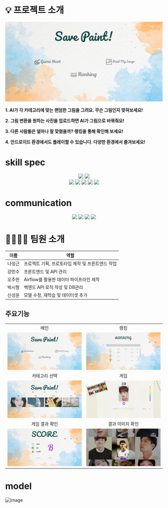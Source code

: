﻿
# 💡 프로젝트 소개
<img src="./images/main.PNG" />

 **1.  AI가 각 카테고리에 맞는 랜덤한 그림을 그려요. 무슨 그림인지 맞혀보세요!**

 **2. 그림 변환을 원하는 사진을 업로드하면 AI가 그림으로 바꿔줘요!** 

 **3. 다른 사람들은 얼마나 잘 맞혔을까? 랭킹을 통해 확인해 보세요!**

 **4. 안드로이드 환경에서도 플레이할 수 있습니다. 다양한 환경에서 즐겨보세요!**

# skill spec
<div align="center">
<img src="https://img.shields.io/badge/vue.js-3.0-339933?logo=vue.js"> <img src="https://img.shields.io/badge/NGINX-1.14.0-009639?logo=nginx">
</div>
<div align="center">
<img src="https://img.shields.io/badge/airflow-1.14.0-009639?logo=AirFlow">
<img src="https://img.shields.io/badge/PostgresSQL-1.14.0-009639?logo=postgressql">
<img src="https://img.shields.io/badge/Docker-20.10.21-2496ED?logo=docker"> 
<img src="https://img.shields.io/badge/fastapi-20.10.21-2496ED?logo=fastapi"> 
<img src="https://img.shields.io/badge/pytorch-20.10.21-2496ED?logo=pytorch"> 
</div>

# communication
<div align="center">
<img src="https://img.shields.io/badge/-Github-%23181717?style=flat-square&logo=Github&logoColor=white">
<img src="https://img.shields.io/badge/-Slack-%234A154B?style=flat-square&logo=slack&logoColor=white">
<img src="https://img.shields.io/badge/-Figma-%23F24E1E?style=flat-square&logo=figma&logoColor=white">
<img src="https://img.shields.io/badge/-Zira-%23F24E1E?style=flat-square&logo=Zira&logoColor=blue">
</div>

# 👨‍👩‍👧‍👦 팀원 소개
| 이름                                       | 역할                                |
| ------------------------------------------ | ----------------------------------- |
| 나성근 | 프로젝트 기획, 프로토타입 제작 및 프론트엔드 작업 |
| 강민수 | 프론트엔드 및 API 관리 |
| 오주헌 | Airflow를 활용한 데이터 파이프라인 제작 |
| 박시형 | 백엔드 API 로직 작성 및 DB관리 |
| 신성윤 | 모델 수정, 재학습 및 데이터셋 추가 |

## 주요기능

<table>
    <tr>
      <td align="center">메인</td>
      <td align="center">랭킹</td>
    </tr>
    <tr>
      <td align="center"><img src="./images/main.PNG" width="500" /></td>
      <td align="center"><img src="./images/ranking.PNG" width="500"/></td>
    </tr>
    <tr>
      <td align="center">카테고리 선택</td>
      <td align="center">게임</td>
    </tr>
    <tr>
      <td align="center"><img src="./images/select.PNG" width="500" /></td>
      <td align="center"><img src="./images/game.PNG" width="500" /></td>
    </tr>
    <tr>
      <td align="center">게임 결과 확인</td>
      <td align="center">결과 이미지 확인</td>
    </tr>
    <tr>
      <td align="center"><img src="./images/rank.PNG" width="500" /></td>
      <td align="center"><img src="./images/detail.PNG" width="500" /></td>
    </tr>
 </table>

# model
![image](https://user-images.githubusercontent.com/59409740/217578400-55553915-b890-42b6-85fa-c076ea7401df.png)
